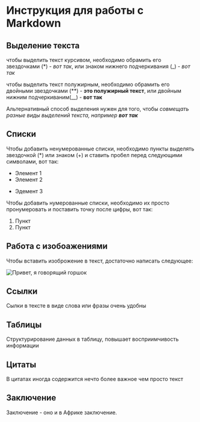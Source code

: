 # Инструкция для работы с Markdown

## Выделение текста

чтобы выделить текст курсивом, необходимо обрамить его звездочками (*) - *вот так*, или знаком нижнего подчеркивания (_) - _вот так_

чтобы выделить текст полужирным, необходимо обрамить его двойными звездочками (**) - **это полужирный текст**, или двойным нижним подчеркиваним(__) - __вот так__

Альтернативный способ выделения нужен для того, чтобы _совмещать разные виды выделений текста, например **вот так**_

## Списки

Чтобы добавить ненумерованные списки, необходимо пункты выделять звездочкой (*) или знаком (+) и ставить пробел перед следующими символами, вот так:
* Элемент 1
* Элемент 2
+ Эдемент 3


Чтобы добавить нумерованные списки, необходимо их просто пронумеровать и поставить точку после цифры, вот так:
1. Пункт
2. Пункт

## Работа с изобоажениями

Чтобы вставить изоброжение в текст, достаточно написать следующее:

![Привет, я говорящий горшок](gorshok.jpg)

## Ссылки

Сылки в тексте в виде слова или фразы очень удобны

## Таблицы

Структурирование данных в таблицу, повышает восприимчивость информации

## Цитаты

В цитатах иногда содержится нечто более важное чем просто текст

## Заключение

Заключение - оно и в Африке заключение.

